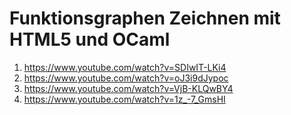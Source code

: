 # Funktionsgraphen Zeichnen mit HTML5 und OCaml

1. https://www.youtube.com/watch?v=SDIwIT-LKi4
2. https://www.youtube.com/watch?v=oJ3i9dJypoc
3. https://www.youtube.com/watch?v=VjB-KLQwBY4
4. https://www.youtube.com/watch?v=1z_-7_GmsHI
